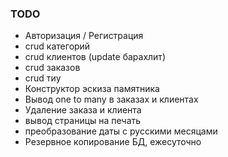 ### TODO  
- Авторизация / Регистрация  
- crud категорий  
- crud клиентов (update барахлит)
- crud заказов
- crud тиу
- Конструктор эскиза памятника
- Вывод one to many в заказах и клиентах
- Удаление заказа и клиента  
- вывод страницы на печать
- преобразование даты с русскими месяцами
- Резервное копирование БД, ежесуточно